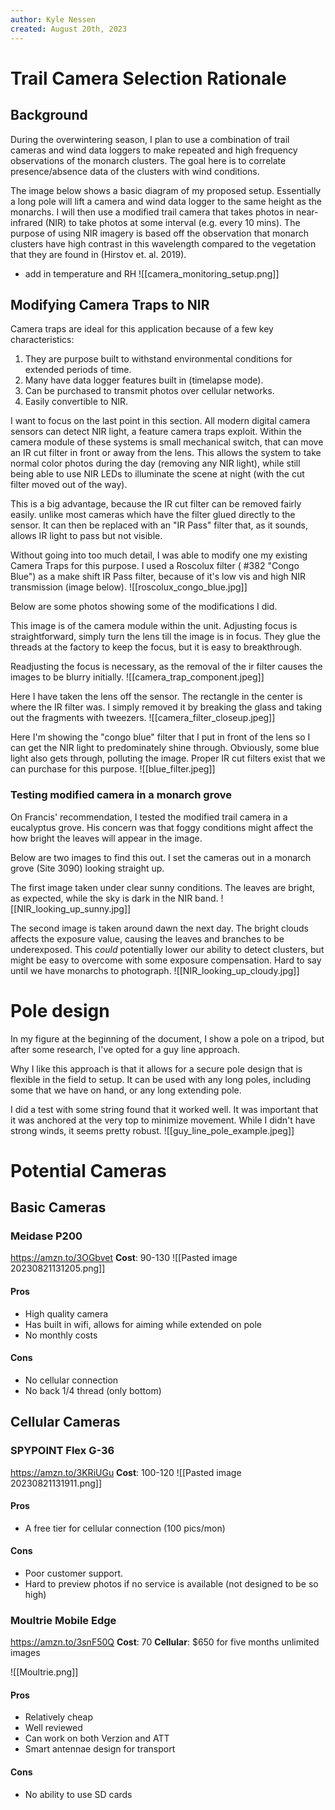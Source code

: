 ```yaml
---
author: Kyle Nessen
created: August 20th, 2023
---
```

# Trail Camera Selection Rationale

## Background
During the overwintering season, I plan to use a combination of trail cameras and wind data loggers to make repeated and high frequency observations of the monarch clusters. The goal here is to correlate presence/absence data of the clusters with wind conditions.

The image below shows a basic diagram of my proposed setup. Essentially a long pole will lift a camera and wind data logger to the same height as the monarchs. I will then use a modified trail camera that takes photos in near-infrared (NIR) to take photos at some interval (e.g. every 10 mins). The purpose of using NIR imagery is based off the observation that monarch clusters have high contrast in this wavelength compared to the vegetation that they are found in (Hirstov et. al. 2019). 

- add in temperature and RH
![[camera_monitoring_setup.png]]

## Modifying Camera Traps to NIR
Camera traps are ideal for this application because of a few key characteristics:
1. They are purpose built to withstand environmental conditions for extended periods of time.
2. Many have data logger features built in (timelapse mode).
3. Can be purchased to transmit photos over cellular networks.
4. Easily convertible to NIR. 

I want to focus on the last point in this section. All modern digital camera sensors can detect NIR light, a feature camera traps exploit. Within the camera module of these systems is small mechanical switch, that can move an IR cut filter in front or away from the lens. This allows the system to take normal color photos during the day (removing any NIR light), while still being able to use NIR LEDs to illuminate the scene at night (with the cut filter moved out of the way).

This is a big advantage, because the IR cut filter can be removed fairly easily. unlike most cameras which have the filter glued directly to the sensor. It can then be replaced with an "IR Pass" filter that, as it sounds, allows IR light to pass but not visible. 

Without going into too much detail, I was able to modify one my existing Camera Traps for this purpose. I used a Roscolux filter ( #382 "Congo Blue") as a make shift IR Pass filter, because of it's low vis and high NIR transmission (image below).
![[roscolux_congo_blue.jpg]]

Below are some photos showing some of the modifications I did. 

This image is of the camera module within the unit. Adjusting focus is straightforward, simply turn the lens till the image is in focus. They glue the threads at the factory to keep the focus, but it is easy to breakthrough.

Readjusting the focus is necessary, as the removal of the ir filter causes the images to be blurry initially. 
![[camera_trap_component.jpeg]]

Here I have taken the lens off the sensor. The rectangle in the center is where the IR filter was. I simply removed it by breaking the glass and taking out the fragments with tweezers. 
![[camera_filter_closeup.jpeg]]

Here I'm showing the "congo blue" filter that I put in front of the lens so I can get the NIR light to predominately shine through. Obviously, some blue light also gets through, polluting the image. Proper IR cut filters exist that we can purchase for this purpose. 
![[blue_filter.jpeg]]

### Testing modified camera in a monarch grove

On Francis' recommendation, I tested the modified trail camera in a eucalyptus grove. His concern was that foggy conditions might affect the how bright the leaves will appear in the image. 

Below are two images to find this out. I set the cameras out in a monarch grove (Site 3090) looking straight up. 

The first image taken under clear sunny conditions. The leaves are bright, as expected, while the sky is dark in the NIR band.
![[NIR_looking_up_sunny.jpg]]


The second image is taken around dawn the next day. The bright clouds affects the exposure value, causing the leaves and branches to be underexposed. This *could* potentially lower our ability to detect clusters, but might be easy to overcome with some exposure compensation. Hard to say until we have monarchs to photograph.
![[NIR_looking_up_cloudy.jpg]]

# Pole design
In my figure at the beginning of the document, I show a pole on a tripod, but after some research, I've opted for a guy line approach. 

Why I like this approach is that it allows for a secure pole design that is flexible in the field to setup. It can be used with any long poles, including some that we have on hand, or any long extending pole. 

I did a test with some string found that it worked well. It was important that it was anchored at the very top to minimize movement. While I didn't have strong winds, it seems pretty robust. 
![[guy_line_pole_example.jpeg]]

# Potential Cameras
## Basic Cameras
### Meidase P200
https://amzn.to/3OGbvet
**Cost**: 90-130
![[Pasted image 20230821131205.png]]

#### Pros
- High quality camera
- Has built in wifi, allows for aiming while extended on pole
- No monthly costs
#### Cons
- No cellular connection
- No back 1/4 thread (only bottom)

## Cellular Cameras
### SPYPOINT Flex G-36
https://amzn.to/3KRiUGu
**Cost**: 100-120
![[Pasted image 20230821131911.png]]
#### Pros
- A free tier for cellular connection (100 pics/mon)
#### Cons
- Poor customer support.
- Hard to preview photos if no service is available (not designed to be so high)

### Moultrie Mobile Edge
https://amzn.to/3snF50Q
**Cost**: 70
**Cellular**: $650 for five months unlimited images

![[Moultrie.png]]

#### Pros
- Relatively cheap
- Well reviewed
- Can work on both Verzion and ATT
- Smart antennae design for transport
#### Cons
- No ability to use SD cards
